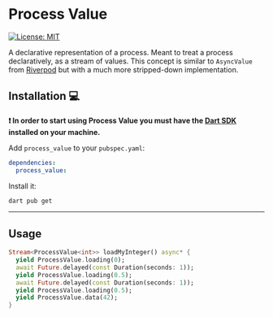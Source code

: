 # Process Value
[![License: MIT][license_badge]][license_link]

A declarative representation of a process.
Meant to treat a process declaratively, as a stream of values. 
This concept is similar to `AsyncValue` from [Riverpod](https://riverpod.dev/) but with a much more stripped-down implementation.

## Installation 💻

**❗ In order to start using Process Value you must have the [Dart SDK][dart_install_link] installed on your machine.**

Add `process_value` to your `pubspec.yaml`:

```yaml
dependencies:
  process_value:
```

Install it:

```sh
dart pub get
```

---

## Usage

```dart
Stream<ProcessValue<int>> loadMyInteger() async* {
  yield ProcessValue.loading(0);
  await Future.delayed(const Duration(seconds: 1));
  yield ProcessValue.loading(0.5);
  await Future.delayed(const Duration(seconds: 1));
  yield ProcessValue.loading(0.5);
  yield ProcessValue.data(42);
}
```

[dart_install_link]: https://dart.dev/get-dart
[license_badge]: https://img.shields.io/badge/license-MIT-blue.svg
[license_link]: https://opensource.org/licenses/MIT

